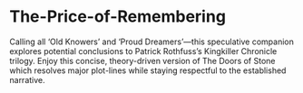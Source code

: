 # The-Price-of-Remembering
Calling all ‘Old Knowers’ and ‘Proud Dreamers’—this speculative companion explores potential conclusions to Patrick Rothfuss’s Kingkiller Chronicle trilogy. Enjoy this concise, theory-driven version of The Doors of Stone which resolves major plot-lines while staying respectful to the established narrative.
